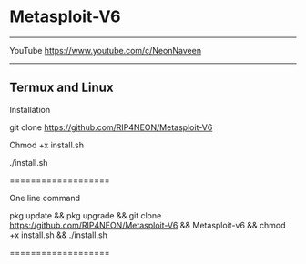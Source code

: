 # Metasploit-V6

____________________________________
YouTube 
https://www.youtube.com/c/NeonNaveen
______________________________________

Termux and Linux
----------------

Installation

git clone https://github.com/RIP4NEON/Metasploit-V6

Chmod +x install.sh

./install.sh

===================

One line command

pkg update && pkg upgrade && git clone https://github.com/RIP4NEON/Metasploit-V6 && Metasploit-v6 && chmod +x install.sh && ./install.sh

===================

